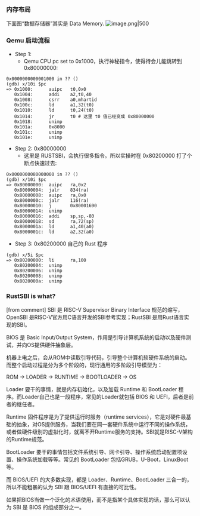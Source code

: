 ### 内存布局
下面图“数据存储器”其实是 Data Memory.
![image.png|500](https://how-to-1258460161.cos.ap-shanghai.myqcloud.com/how-to/20250324202148.png)
### Qemu 启动流程

- Step 1:
	- Qemu CPU pc set to 0x1000，执行神秘指令，使得待会儿能跳转到 0x80000000:
```
0x0000000000001000 in ?? ()
(gdb) x/10i $pc
=> 0x1000:      auipc   t0,0x0
   0x1004:      addi    a2,t0,40
   0x1008:      csrr    a0,mhartid
   0x100c:      ld      a1,32(t0)
   0x1010:      ld      t0,24(t0)
   0x1014:      jr      t0 # 这里 t0 值已经变成 0x80000000
   0x1018:      unimp
   0x101a:      0x8000
   0x101c:      unimp
   0x101e:      unimp
```
- Step 2: 0x80000000
	- 这里是 RUSTSBI，会执行很多指令。所以实操时在 0x80200000 打了个断点快速过去:
```
0x0000000080000000 in ?? ()
(gdb) x/10i $pc
=> 0x80000000:  auipc   ra,0x2
   0x80000004:  jalr    834(ra)
   0x80000008:  auipc   ra,0x0
   0x8000000c:  jalr    116(ra)
   0x80000010:  j       0x80001690
   0x80000014:  unimp
   0x80000016:  addi    sp,sp,-80
   0x80000018:  sd      ra,72(sp)
   0x8000001a:  ld      a1,40(a0)
   0x8000001c:  ld      a2,32(a0)
```
- Step 3: 0x80200000 自己的 Rust 程序
```
(gdb) x/5i $pc
=> 0x80200000:  li      ra,100
   0x80200004:  unimp
   0x80200006:  unimp
   0x80200008:  unimp
   0x8020000a:  unimp
```

### RustSBI is what?

[from comment] SBI 是 RISC-V Supervisor Binary Interface 规范的缩写，OpenSBI 是RISC-V官方用C语言开发的SBI参考实现；RustSBI 是用Rust语言实现的SBI。

BIOS 是 Basic Input/Output System，作用是引导计算机系统的启动以及硬件测试，并向OS提供硬件抽象层。

机器上电之后，会从ROM中读取引导代码，引导整个计算机软硬件系统的启动。而整个启动过程是分为多个阶段的，现行通用的多阶段引导模型为：

ROM -> LOADER -> RUNTIME -> BOOTLOADER -> OS

Loader 要干的事情，就是内存初始化，以及加载 Runtime 和 BootLoader 程序。而Loader自己也是一段程序，常见的Loader就包括 BIOS 和 UEFI，后者是前者的继任者。

Runtime 固件程序是为了提供运行时服务（runtime services），它是对硬件最基础的抽象，对OS提供服务，当我们要在同一套硬件系统中运行不同的操作系统，或者做硬件级别的虚拟化时，就离不开Runtime服务的支持。SBI就是RISC-V架构的Runtime规范。

BootLoader 要干的事情包括文件系统引导、网卡引导、操作系统启动配置项设置、操作系统加载等等。常见的 BootLoader 包括GRUB，U-Boot，LinuxBoot等。

而 BIOS/UEFI 的大多数实现，都是 Loader、Runtime、BootLoader 三合一的，所以不能粗暴的认为 SBI 跟 BIOS/UEFI 有直接的可比性。

如果把BIOS当做一个泛化的术语使用，而不是指某个具体实现的话，那么可以认为 SBI 是 BIOS 的组成部分之一。
